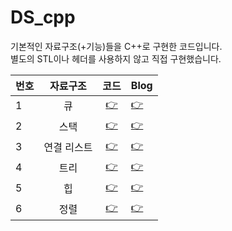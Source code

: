 # DS_cpp
기본적인 자료구조(+기능)들을 C++로 구현한 코드입니다.  
별도의 STL이나 헤더를 사용하지 않고 직접 구현했습니다.  
  
번호 | 자료구조 |  코드 | Blog
|---|:---:|:---:|:--|
| 1 | 큐 | [👉](https://github.com/sioni322/DS_cpp/queue) | [👉](https://blog.naver.com/sioni322/222187426715)
| 2 | 스택 | [👉](https://github.com/sioni322/DS_cpp/stack) | [👉](https://blog.naver.com/sioni322/222187426715)
| 3 | 연결 리스트 | [👉](https://github.com/sioni322/DS_cpp/linkedlist) | [👉](https://blog.naver.com/sioni322/222210327220)
| 4 | 트리 | [👉](https://github.com/sioni322/DS_cpp/tree) | [👉](https://blog.naver.com/sioni322/222222468913)
| 5 | 힙 | [👉](https://github.com/sioni322/DS_cpp/heap) | [👉](https://blog.naver.com/sioni322/222230283609)
| 6 | 정렬 | [👉](https://github.com/sioni322/DS_cpp/sort) | [👉](https://blog.naver.com/sioni322/222198505194)